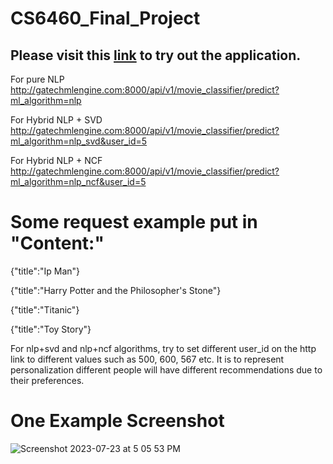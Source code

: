 # CS6460_Final_Project

## Please visit this [link](http://gatechmlengine.com:8000/api/v1/) to try out the application. 

For pure NLP
http://gatechmlengine.com:8000/api/v1/movie_classifier/predict?ml_algorithm=nlp

For Hybrid NLP + SVD 
http://gatechmlengine.com:8000/api/v1/movie_classifier/predict?ml_algorithm=nlp_svd&user_id=5 

For Hybrid NLP + NCF 
http://gatechmlengine.com:8000/api/v1/movie_classifier/predict?ml_algorithm=nlp_ncf&user_id=5

# Some request example put in "Content:"
{"title":"Ip Man"}

{"title":"Harry Potter and the Philosopher's Stone"}

{"title":"Titanic"}

{"title":"Toy Story"}

For nlp+svd and nlp+ncf algorithms, try to set different user_id on the http link to different values such as 500, 600, 567 etc. It is to represent personalization different people will have different recommendations due to their preferences.

# One Example Screenshot

![Screenshot 2023-07-23 at 5 05 53 PM](https://github.com/warrenkwchan/ML_Configuration_Engine/assets/26699800/fc6b8d29-c0a9-48fc-b282-25150cb1c94e)

